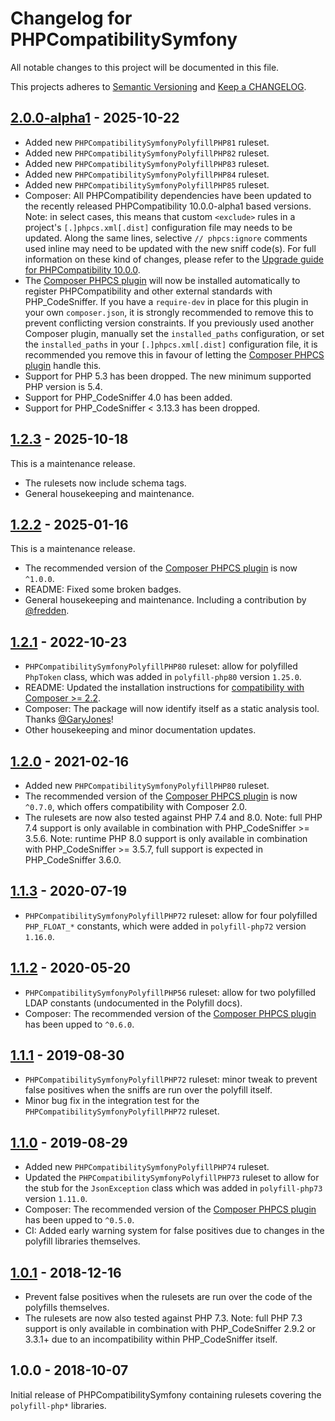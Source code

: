 # Changelog for PHPCompatibilitySymfony

All notable changes to this project will be documented in this file.

This projects adheres to [Semantic Versioning](https://semver.org/) and [Keep a CHANGELOG](https://keepachangelog.com/).

## [2.0.0-alpha1] - 2025-10-22

* Added new `PHPCompatibilitySymfonyPolyfillPHP81` ruleset.
* Added new `PHPCompatibilitySymfonyPolyfillPHP82` ruleset.
* Added new `PHPCompatibilitySymfonyPolyfillPHP83` ruleset.
* Added new `PHPCompatibilitySymfonyPolyfillPHP84` ruleset.
* Added new `PHPCompatibilitySymfonyPolyfillPHP85` ruleset.
* Composer: All PHPCompatibility dependencies have been updated to the recently released PHPCompatibility 10.0.0-alpha1 based versions.
    Note: in select cases, this means that custom `<exclude>` rules in a project's `[.]phpcs.xml[.dist]` configuration file may needs to be updated.
    Along the same lines, selective `// phpcs:ignore` comments used inline may need to be updated with the new sniff code(s).
    For full information on these kind of changes, please refer to the [Upgrade guide for PHPCompatibility 10.0.0][phpcompat-wiki-upgrade-10].
* The [Composer PHPCS plugin] will now be installed automatically to register PHPCompatibility and other external standards with PHP_CodeSniffer.
    If you have a `require-dev` in place for this plugin in your own `composer.json`, it is strongly recommended to remove this to prevent conflicting version constraints.
    If you previously used another Composer plugin, manually set the `installed_paths` configuration, or set the `installed_paths` in your `[.]phpcs.xml[.dist]` configuration file, it is recommended you remove this in favour of letting the [Composer PHPCS plugin] handle this.
* Support for PHP 5.3 has been dropped. The new minimum supported PHP version is 5.4.
* Support for PHP_CodeSniffer 4.0 has been added.
* Support for PHP_CodeSniffer < 3.13.3 has been dropped.

[phpcompat-wiki-upgrade-10]: https://github.com/PHPCompatibility/PHPCompatibility/wiki/Upgrading-to-PHPCompatibility-10.0

## [1.2.3] - 2025-10-18

This is a maintenance release.

* The rulesets now include schema tags.
* General housekeeping and maintenance.

## [1.2.2] - 2025-01-16

This is a maintenance release.

* The recommended version of the [Composer PHPCS plugin] is now `^1.0.0`.
* README: Fixed some broken badges.
* General housekeeping and maintenance. Including a contribution by [@fredden].

## [1.2.1] - 2022-10-23

* `PHPCompatibilitySymfonyPolyfillPHP80` ruleset: allow for polyfilled `PhpToken` class, which was added in `polyfill-php80` version `1.25.0`.
* README: Updated the installation instructions for [compatibility with Composer >= 2.2][composer22announce].
* Composer: The package will now identify itself as a static analysis tool. Thanks [@GaryJones]!
* Other housekeeping and minor documentation updates.

[composer22announce]: https://blog.packagist.com/composer-2-2/#more-secure-plugin-execution

## [1.2.0] - 2021-02-16

* Added new `PHPCompatibilitySymfonyPolyfillPHP80` ruleset.
* The recommended version of the [Composer PHPCS plugin] is now `^0.7.0`, which offers compatibility with Composer 2.0.
* The rulesets are now also tested against PHP 7.4 and 8.0.
    Note: full PHP 7.4 support is only available in combination with PHP_CodeSniffer >= 3.5.6.
    Note: runtime PHP 8.0 support is only available in combination with PHP_CodeSniffer >= 3.5.7, full support is expected in PHP_CodeSniffer 3.6.0.

## [1.1.3] - 2020-07-19

* `PHPCompatibilitySymfonyPolyfillPHP72` ruleset: allow for four polyfilled `PHP_FLOAT_*` constants, which were added in `polyfill-php72` version `1.16.0`.

## [1.1.2] - 2020-05-20

* `PHPCompatibilitySymfonyPolyfillPHP56` ruleset: allow for two polyfilled LDAP constants (undocumented in the Polyfill docs).
* Composer: The recommended version of the [Composer PHPCS plugin] has been upped to `^0.6.0`.

## [1.1.1] - 2019-08-30

* `PHPCompatibilitySymfonyPolyfillPHP72` ruleset: minor tweak to prevent false positives when the sniffs are run over the polyfill itself.
* Minor bug fix in the integration test for the `PHPCompatibilitySymfonyPolyfillPHP72` ruleset.

## [1.1.0] - 2019-08-29

* Added new `PHPCompatibilitySymfonyPolyfillPHP74` ruleset.
* Updated the `PHPCompatibilitySymfonyPolyfillPHP73` ruleset to allow for the stub for the `JsonException` class which was added in `polyfill-php73` version `1.11.0`.
* Composer: The recommended version of the [Composer PHPCS plugin] has been upped to `^0.5.0`.
* CI: Added early warning system for false positives due to changes in the polyfill libraries themselves.

## [1.0.1] - 2018-12-16

* Prevent false positives when the rulesets are run over the code of the polyfills themselves.
* The rulesets are now also tested against PHP 7.3.
    Note: full PHP 7.3 support is only available in combination with PHP_CodeSniffer 2.9.2 or 3.3.1+ due to an incompatibility within PHP_CodeSniffer itself.

## 1.0.0 - 2018-10-07

Initial release of PHPCompatibilitySymfony containing rulesets covering the `polyfill-php*` libraries.

[Composer PHPCS plugin]: https://github.com/PHPCSStandards/composer-installer/

[2.0.0-alpha1]: https://github.com/PHPCompatibility/PHPCompatibilitySymfony/compare/1.2.3...2.0.0-alpha1
[1.2.3]:        https://github.com/PHPCompatibility/PHPCompatibilitySymfony/compare/1.2.2...1.2.3
[1.2.2]:        https://github.com/PHPCompatibility/PHPCompatibilitySymfony/compare/1.2.1...1.2.2
[1.2.1]:        https://github.com/PHPCompatibility/PHPCompatibilitySymfony/compare/1.2.0...1.2.1
[1.2.0]:        https://github.com/PHPCompatibility/PHPCompatibilitySymfony/compare/1.1.3...1.2.0
[1.1.3]:        https://github.com/PHPCompatibility/PHPCompatibilitySymfony/compare/1.1.2...1.1.3
[1.1.2]:        https://github.com/PHPCompatibility/PHPCompatibilitySymfony/compare/1.1.1...1.1.2
[1.1.1]:        https://github.com/PHPCompatibility/PHPCompatibilitySymfony/compare/1.1.0...1.1.1
[1.1.0]:        https://github.com/PHPCompatibility/PHPCompatibilitySymfony/compare/1.0.1...1.1.0
[1.0.1]:        https://github.com/PHPCompatibility/PHPCompatibilitySymfony/compare/1.0.0...1.0.1

[@fredden]:   https://github.com/fredden
[@GaryJones]: https://github.com/GaryJones
